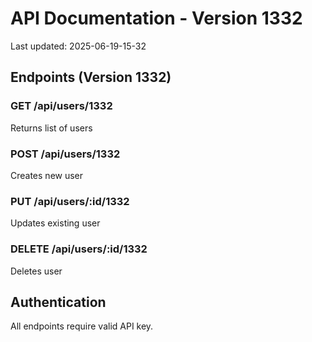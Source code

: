 # API Documentation - Version 1332
Last updated: 2025-06-19-15-32

## Endpoints (Version 1332)

### GET /api/users/1332
Returns list of users

### POST /api/users/1332
Creates new user

### PUT /api/users/:id/1332
Updates existing user

### DELETE /api/users/:id/1332
Deletes user

## Authentication
All endpoints require valid API key.
